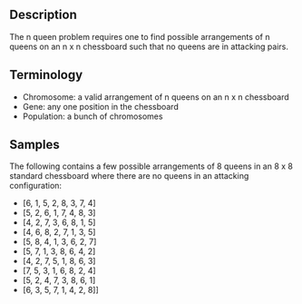 ## Description
The n queen problem requires one to find possible arrangements of n queens on an n x n chessboard such that no queens are in attacking pairs.

## Terminology
* Chromosome: a valid arrangement of n queens on an n x n chessboard
* Gene: any one position in the chessboard
* Population: a bunch of chromosomes

## Samples
The following contains a few possible arrangements of 8 queens in an 8 x 8 standard chessboard where there are no queens in an attacking configuration:
* [6, 1, 5, 2, 8, 3, 7, 4]
* [5, 2, 6, 1, 7, 4, 8, 3]
* [4, 2, 7, 3, 6, 8, 1, 5]
* [4, 6, 8, 2, 7, 1, 3, 5]
* [5, 8, 4, 1, 3, 6, 2, 7]
* [5, 7, 1, 3, 8, 6, 4, 2]
* [4, 2, 7, 5, 1, 8, 6, 3]
* [7, 5, 3, 1, 6, 8, 2, 4]
* [5, 2, 4, 7, 3, 8, 6, 1]
* [6, 3, 5, 7, 1, 4, 2, 8]]
